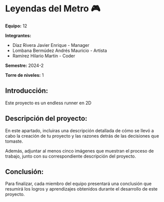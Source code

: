 # Leyendas del Metro 🎮

**Equipo:** 12

**Integrantes:**

* Díaz Rivera Javier Enrique - Manager
* Lombana Bermúdez Andrés Mauricio - Artista 
* Ramírez Hilario Martin - Coder

**Semestre:** 2024-2

**Torre de niveles:** 1

## **Introducción:**

Este proyecto es un endless runner en 2D

## **Descripción del proyecto:**

En este apartado, incluiras una descripción detallada de cómo se llevó a cabo la creación de tu proyecto y las razones detrás de las decisiones que tomaste.

Además, adjuntar al menos cinco imágenes que muestran el proceso de trabajo, junto con su correspondiente descripción del proyecto.

## **Conclusión:** 

Para finalizar, cada miembro del equipo presentará una conclusión que resumirá los logros y aprendizajes obtenidos durante el desarrollo de este proyecto.
